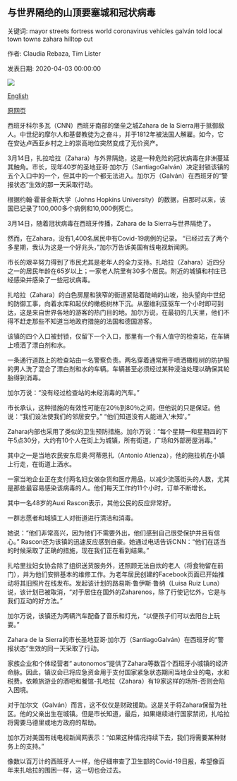 ## 与世界隔绝的山顶要塞城和冠状病毒

关键词: mayor streets fortress world coronavirus vehicles galván told local town towns zahara hilltop cut

作者: Claudia Rebaza, Tim Lister

发表日期: 2020-04-03 00:00:00

![](https://cdn.cnn.com/cnnnext/dam/assets/200401170259-01-zahara-de-la-sierra-file-restricted-super-tease.jpg)

[English](The%20hilltop%20fortress%20town%20that%20cut%20itself%20off%20from%20the%20world%20--%20and%20coronavirus.md)

[原网页](https://edition.cnn.com/2020/04/03/europe/zahara-de-la-sierra-coronavirus-intl/index.html)

西班牙科尔多瓦（CNN）西班牙南部的堡垒之城Zahara de la Sierra用于抵御敌人。中世纪的摩尔人和基督教徒为之奋斗，并于1812年被法国人解雇。如今，它在安达卢西亚乡村之上的崇高地位突然变成了无价资产。

3月14日，扎拉哈拉（Zahara）与外界隔绝，这是一种危险的冠状病毒在非洲蔓延其触角。市长，现年40岁的圣地亚哥·加尔万（SantiagoGalván）决定封锁该镇的五个入口中的一个，但其中的一个都无法进入。加尔万（Galván）在西班牙的“警报状态”生效的那一天采取行动。

根据约翰·霍普金斯大学（Johns Hopkins University）的数据，自那时以来，该国已记录了100,000多个病例和10,000例死亡。

3月14日，随着冠状病毒在西班牙传播，Zahara de la Sierra与世界隔绝了。

然而，在Zahara，没有1,400名居民中有Covid-19病例的记录。 “已经过去了两个多星期，我认为这是一个好兆头，”加尔万告诉美国有线电视新闻网。

市长的艰辛努力得到了市民尤其是老年人的全力支持。扎哈拉（Zahara）近四分之一的居民年龄在65岁以上；一家老人院里有30多个居民。附近的城镇和村庄已经感染并感染了一些冠状病毒。

扎哈拉（Zahara）的白色房屋和狭窄的街道紧贴着陡峭的山坡，抬头望向中世纪的防御工事，向着水库和起伏的橄榄树林下沉。从塞维利亚驱车一个小时即可到达，这是来自世界各地的游客的热门目的地。加尔万说，在最初的几天里，他们不得不赶走那些不知道当地政府措施的法国和德国游客。

该镇的四个入口被封锁，仅留下一个入口，那里有一个有人值守的检查站，在车辆上喷洒了漂白剂和水。

一条通行道路上的检查站由一名警察负责。两名穿着通常用于喷洒橄榄树的防护服的男人洗了混合了漂白剂和水的车辆。车辆甚至必须经过某种浸油处理以确保其轮胎得到消毒。

加尔万说：“没有经过检查站的未经消毒的汽车。”

市长承认，这种措施的有效性可能在20％到80％之间，但他说的只是保证。他说：“我们设法使我们的邻居安宁。” “他们知道没有人能进入'未知'。”

Zahara内部也采用了类似的卫生预防措施。加尔万说：“每个星期一和星期四的下午5点30分，大约有10个人在街上为城镇，所有街道，广场和外部房屋消毒。”

其中之一是当地农民安东尼奥·阿蒂恩扎（Antonio Atienza），他的拖拉机在小镇上行走，在街道上洒水。

一家当地企业正在支付两名妇女做杂货和医疗用品，以减少流落街头的人数，尤其是那些最容易感染该病毒的人。他们每天工作约11个小时，订单不断增长。

其中一名48岁的Auxi Rascon表示，其他公民的反应非常好。

一群志愿者和城镇工人对街道进行清洁和消毒。

她说：“他们非常高兴，因为他们不需要外出，他们感到自己很受保护并且有信心。” Rascon还为该镇的迅速反应感到自豪。她通过电话告诉CNN：“他们在适当的时候采取了正确的措施，现在我们正在看到结果。”

扎哈里拉妇女协会除了组织送货服务外，还照顾无法自炊的老人（将食物留在前门），并为他们安排基本的维修工作。为老年居民创建的Facebook页面已开始推动将其旧照片在线发布。发起该计划的路易斯·鲁伊斯·鲁纳（Luisa Ruiz Luna）说，该计划已被取消，“对于居住在国外的Zaharenos，除了行使记忆外，它是与我们互动的好方法。”

加尔万说，该镇还为两辆汽车配备了音乐和灯光，“以便孩子们可以去阳台上玩耍。”

Zahara de la Sierra的市长圣地亚哥·加尔万（SantiagoGalván）在西班牙的“警报状态”生效的同一天采取了行动。

家族企业和个体经营者“ autonomos”提供了Zahara等数百个西班牙小城镇的经济命脉。因此，镇议会已将应急资金用于支付国家紧急状态期间当地企业的电，水和税费。依赖旅游业的酒吧和餐馆-扎哈拉（Zahara）有19家这样的场所-否则会陷入困境。

对于加尔文（Galván）而言，这不仅仅是财政援助。这是关于将Zahara保留为社区。他的父亲出生在城镇。但是市长知道，最后，如果继续进行国家禁闭，扎哈拉将需要马德里或地方政府的帮助。

加尔万对美国有线电视新闻网表示：“如果这种情况持续下去，我们将需要某种财务上的支持。”

像数以百万计的西班牙人一样，他仔细审查了卫生部的Covid-19日报，希望像百年来扎哈拉的围困一样，这一切也会过去。